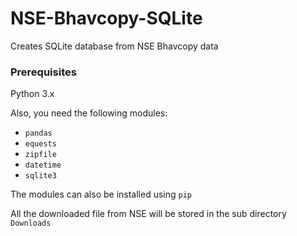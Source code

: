 # NSE-Bhavcopy-SQLite
Creates SQLite database from NSE Bhavcopy data

### Prerequisites

Python 3.x

Also, you need the following modules:

* `pandas`
* `equests` 
* `zipfile`
* `datetime`
* `sqlite3` 

The modules can also be installed using `pip`

All the downloaded file from NSE will be stored in the sub directory `Downloads`
